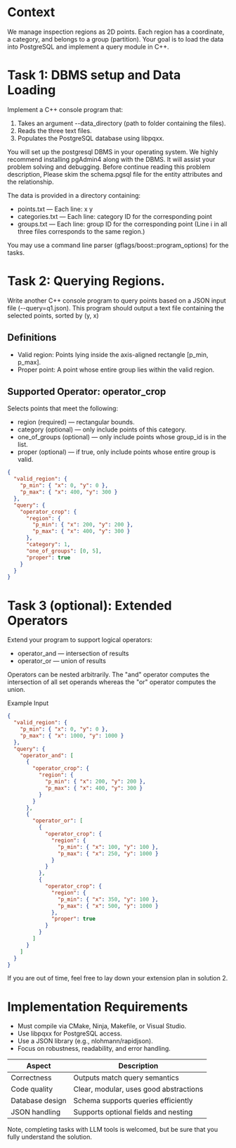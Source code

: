 # Context
We manage inspection regions as 2D points. Each region has a coordinate, a
category, and belongs to a group (partition). Your goal is to load the data
into PostgreSQL and implement a query module in C++.

# Task 1: DBMS setup and Data Loading
Implement a C++ console program that:
1. Takes an argument --data_directory (path to folder containing the files).
2. Reads the three text files.
3. Populates the PostgreSQL database using libpqxx.

You will set up the postgresql DBMS in your operating system. We highly
recommend installing pgAdmin4 along with the DBMS. It will assist your
problem solving and debugging. Before continue reading this problem
description, Please skim the schema.pgsql file for the entity attributes
and the relationship.

The data is provided in a directory containing:
* points.txt — Each line: x y
* categories.txt — Each line: category ID for the corresponding point
* groups.txt — Each line: group ID for the corresponding point
(Line i in all three files corresponds to the same region.)

You may use a command line parser (gflags/boost::program_options) for the tasks.

# Task 2: Querying Regions.
Write another C++ console program to query points based on a JSON input file
(--query=q1.json). This program should output a text file containing the
selected points, sorted by (y, x)

## Definitions
* Valid region: Points lying inside the axis-aligned rectangle [p_min, p_max].
* Proper point: A point whose entire group lies within the valid region.

## Supported Operator: operator_crop
 Selects points that meet the following:
* region (required) — rectangular bounds.
* category (optional) — only include points of this category.
* one_of_groups (optional) — only include points whose group_id is in the list.
* proper (optional) — if true, only include points whose entire group is valid.

```JSON
{
  "valid_region": {
    "p_min": { "x": 0, "y": 0 },
    "p_max": { "x": 400, "y": 300 }
  },
  "query": {
    "operator_crop": {
      "region": {
        "p_min": { "x": 200, "y": 200 },
        "p_max": { "x": 400, "y": 300 }
      },
      "category": 1,
      "one_of_groups": [0, 5],
      "proper": true
    }
  }
}
```

# Task 3 (optional): Extended Operators
Extend your program to support logical operators:
* operator_and — intersection of results
* operator_or — union of results

Operators can be nested arbitrarily. The "and" operator computes the
intersection of all set operands whereas the "or" operator computes the union.

Example Input
```JSON
{
  "valid_region": {
    "p_min": { "x": 0, "y": 0 },
    "p_max": { "x": 1000, "y": 1000 }
  },
  "query": {
    "operator_and": [
      {
        "operator_crop": {
          "region": {
            "p_min": { "x": 200, "y": 200 },
            "p_max": { "x": 400, "y": 300 }
          }
        }
      },
      {
        "operator_or": [
          {
            "operator_crop": {
              "region": {
                "p_min": { "x": 100, "y": 100 },
                "p_max": { "x": 250, "y": 1000 }
              }
            }
          },
          {
            "operator_crop": {
              "region": {
                "p_min": { "x": 350, "y": 100 },
                "p_max": { "x": 500, "y": 1000 }
              },
              "proper": true
            }
          }
        ]
      }
    ]
  }
}
```
If you are out of time, feel free to lay down your extension plan in solution 2.

# Implementation Requirements
* Must compile via CMake, Ninja, Makefile, or Visual Studio.
* Use libpqxx for PostgreSQL access.
* Use a JSON library (e.g., nlohmann/rapidjson).
* Focus on robustness, readability, and error handling.

| Aspect          | Description                            |
| --------------- | -------------------------------------- |
| Correctness     | Outputs match query semantics          |
| Code quality    | Clear, modular, uses good abstractions |
| Database design | Schema supports queries efficiently    |
| JSON handling   | Supports optional fields and nesting   |

Note, completing tasks with LLM tools is welcomed, but be sure that you
fully understand the solution.
